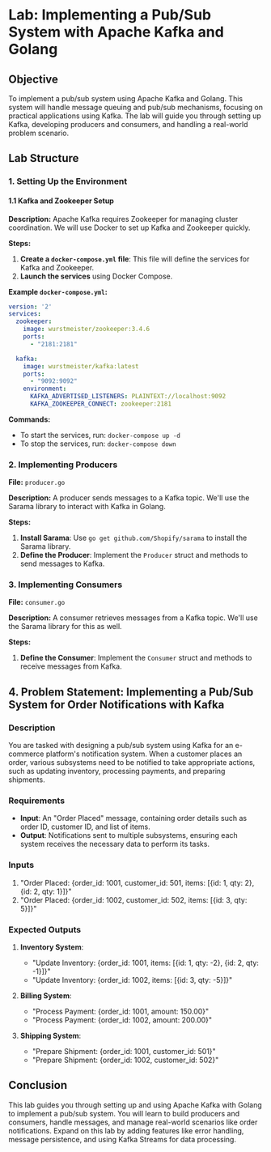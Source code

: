 # Lab: Implementing a Pub/Sub System with Apache Kafka and Golang

## Objective
To implement a pub/sub system using Apache Kafka and Golang. This system will handle message queuing and pub/sub mechanisms, focusing on practical applications using Kafka. The lab will guide you through setting up Kafka, developing producers and consumers, and handling a real-world problem scenario.

## Lab Structure

### 1. Setting Up the Environment

#### 1.1 Kafka and Zookeeper Setup

**Description:** Apache Kafka requires Zookeeper for managing cluster coordination. We will use Docker to set up Kafka and Zookeeper quickly.

**Steps:**
1. **Create a `docker-compose.yml` file**: This file will define the services for Kafka and Zookeeper.
2. **Launch the services** using Docker Compose.

**Example `docker-compose.yml`:**
```yaml
version: '2'
services:
  zookeeper:
    image: wurstmeister/zookeeper:3.4.6
    ports:
      - "2181:2181"

  kafka:
    image: wurstmeister/kafka:latest
    ports:
      - "9092:9092"
    environment:
      KAFKA_ADVERTISED_LISTENERS: PLAINTEXT://localhost:9092
      KAFKA_ZOOKEEPER_CONNECT: zookeeper:2181
```

**Commands:**
- To start the services, run: `docker-compose up -d`
- To stop the services, run: `docker-compose down`

### 2. Implementing Producers

**File:** `producer.go`

**Description:** A producer sends messages to a Kafka topic. We'll use the Sarama library to interact with Kafka in Golang.

**Steps:**
1. **Install Sarama**: Use `go get github.com/Shopify/sarama` to install the Sarama library.
2. **Define the Producer**: Implement the `Producer` struct and methods to send messages to Kafka.

### 3. Implementing Consumers

**File:** `consumer.go`

**Description:** A consumer retrieves messages from a Kafka topic. We'll use the Sarama library for this as well.

**Steps:**
1. **Define the Consumer**: Implement the `Consumer` struct and methods to receive messages from Kafka.

## 4. Problem Statement: Implementing a Pub/Sub System for Order Notifications with Kafka

### Description
You are tasked with designing a pub/sub system using Kafka for an e-commerce platform's notification system. When a customer places an order, various subsystems need to be notified to take appropriate actions, such as updating inventory, processing payments, and preparing shipments.

### Requirements
- **Input**: An "Order Placed" message, containing order details such as order ID, customer ID, and list of items.
- **Output**: Notifications sent to multiple subsystems, ensuring each system receives the necessary data to perform its tasks.

### Inputs
1. "Order Placed: {order_id: 1001, customer_id: 501, items: [{id: 1, qty: 2}, {id: 2, qty: 1}]}"
2. "Order Placed: {order_id: 1002, customer_id: 502, items: [{id: 3, qty: 5}]}"

### Expected Outputs
1. **Inventory System**:
   - "Update Inventory: {order_id: 1001, items: [{id: 1, qty: -2}, {id: 2, qty: -1}]}"
   - "Update Inventory: {order_id: 1002, items: [{id: 3, qty: -5}]}"

2. **Billing System**:
   - "Process Payment: {order_id: 1001, amount: 150.00}"
   - "Process Payment: {order_id: 1002, amount: 200.00}"

3. **Shipping System**:
   - "Prepare Shipment: {order_id: 1001, customer_id: 501}"
   - "Prepare Shipment: {order_id: 1002, customer_id: 502}"

## Conclusion
This lab guides you through setting up and using Apache Kafka with Golang to implement a pub/sub system. You will learn to build producers and consumers, handle messages, and manage real-world scenarios like order notifications. Expand on this lab by adding features like error handling, message persistence, and using Kafka Streams for data processing.

